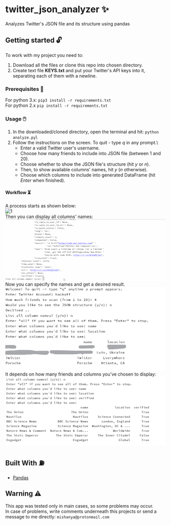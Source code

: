 # twitter_json_analyzer   :sparkles:
Analyzes Twitter's JSON file and its structure using pandas

## Getting started   :unlock:
To work with my project you need to:
1. Download all the files or clone this repo into chosen directory.
2. Create text file __KEYS.txt__ and put your Twitter's API keys into it, separating each of them with a newline.

### Prerequisites   :mag_right:
For python 3.x: `pip3 install -r requirements.txt`\
For python 2.x `pip install -r requirements.txt`

### Usage   :computer_mouse:
1. In the downloaded/cloned directory, open the terminal and hit: `python analyze.py`\
2. Follow the instructions on the screen. To quit - type _q_ in any prompt.\
   * Enter a valid Twitter user's username.
   * Choose how many friends to include into JSON file (between 1 and 20).
   * Choose whether to show the JSON file's structure (hit _y_ or _n_).
   * Then, to show available columns' names, hit _y_ (_n_ otherwise).
   * Choose which columns to include into generated DataFrame (hit _Enter_ when finished).
#### Workflow   :hourglass_flowing_sand:
A process starts as shown below:\
![1](/screenshots/workflow.gif)\
Then you can display all columns' names:\
![2](/screenshots/columnnames.gif)\
Now you can specify the names and get a desired result.\
![3](/screenshots/Inked.jpg)\
It depends on how many friends and columns you've chosen to display:\
![4](/screenshots/choice.png)

## Built With   :fuelpump:
* [Pandas](https://pandas.pydata.org/)

## Warning   :warning:
This app was tested only in main cases, so some problems may occur.\
In case of problems, write comments underneath this projects or send a message to me directly: `mishanya@protonmail.com`
